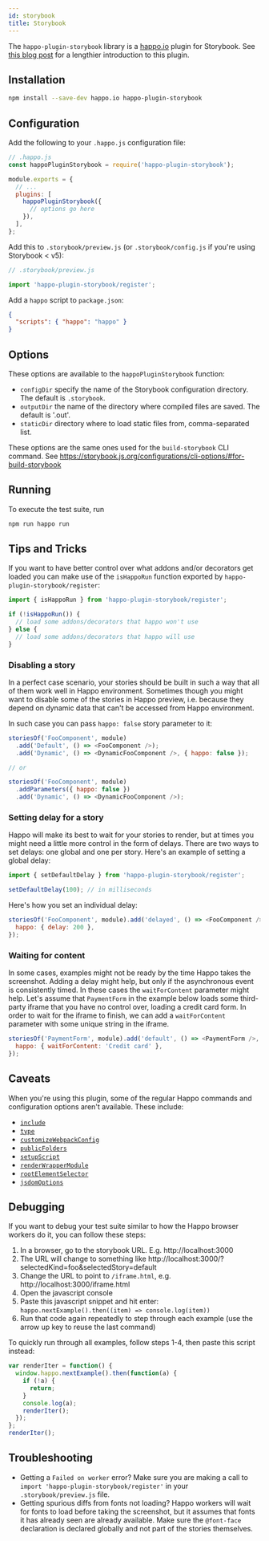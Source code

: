 ```yaml
---
id: storybook
title: Storybook
---
```


The `happo-plugin-storybook` library is a
[happo.io](https://github.com/enduire/happo.io) plugin for Storybook. See [this
blog
post](https://medium.com/happo-io/cross-browser-screenshot-testing-with-happo-io-and-storybook-bfb0b848a97a)
for a lengthier introduction to this plugin.

## Installation

```sh
npm install --save-dev happo.io happo-plugin-storybook
```

## Configuration

Add the following to your `.happo.js` configuration file:

```js
// .happo.js
const happoPluginStorybook = require('happo-plugin-storybook');

module.exports = {
  // ...
  plugins: [
    happoPluginStorybook({
      // options go here
    }),
  ],
};
```

Add this to `.storybook/preview.js` (or `.storybook/config.js` if you're using
Storybook < v5):

```js
// .storybook/preview.js

import 'happo-plugin-storybook/register';
```

Add a `happo` script to `package.json`:

```json
{
  "scripts": { "happo": "happo" }
}
```

## Options

These options are available to the `happoPluginStorybook` function:

- `configDir` specify the name of the Storybook configuration directory. The
  default is `.storybook`.
- `outputDir` the name of the directory where compiled files are saved. The
  default is '.out'.
- `staticDir` directory where to load static files from, comma-separated list.

These options are the same ones used for the `build-storybook` CLI command. See
https://storybook.js.org/configurations/cli-options/#for-build-storybook

## Running

To execute the test suite, run

```sh
npm run happo run
```

## Tips and Tricks

If you want to have better control over what addons and/or decorators get
loaded you can make use of the `isHappoRun` function exported by
`happo-plugin-storybook/register`:

```js
import { isHappoRun } from 'happo-plugin-storybook/register';

if (!isHappoRun()) {
  // load some addons/decorators that happo won't use
} else {
  // load some addons/decorators that happo will use
}
```

### Disabling a story

In a perfect case scenario, your stories should be built in such a way that all of them work well in Happo environment. Sometimes though you might want to disable some of the stories in Happo preview, i.e. because they depend on dynamic data that can't be accessed from Happo environment.

In such case you can pass `happo: false` story parameter to it:

```js
storiesOf('FooComponent', module)
  .add('Default', () => <FooComponent />);
  .add('Dynamic', () => <DynamicFooComponent />, { happo: false });

// or

storiesOf('FooComponent', module)
  .addParameters({ happo: false })
  .add('Dynamic', () => <DynamicFooComponent />);
```

### Setting delay for a story

Happo will make its best to wait for your stories to render, but at times you
might need a little more control in the form of delays. There are two ways to
set delays: one global and one per story. Here's an example of setting a global
delay:

```js
import { setDefaultDelay } from 'happo-plugin-storybook/register';

setDefaultDelay(100); // in milliseconds
```

Here's how you set an individual delay:

```js
storiesOf('FooComponent', module).add('delayed', () => <FooComponent />, {
  happo: { delay: 200 },
});
```

### Waiting for content

In some cases, examples might not be ready by the time Happo takes the
screenshot. Adding a delay might help, but only if the asynchronous event is
consistently timed. In these cases the `waitForContent` parameter might help.
Let's assume that `PaymentForm` in the example below loads some third-party
iframe that you have no control over, loading a credit card form. In order to
wait for the iframe to finish, we can add a `waitForContent` parameter with
some unique string in the iframe.

```js
storiesOf('PaymentForm', module).add('default', () => <PaymentForm />, {
  happo: { waitForContent: 'Credit card' },
});
```

## Caveats

When you're using this plugin, some of the regular Happo commands and
configuration options aren't available. These include:

- [`include`](configuration.md#include)
- [`type`](configuration.md#type)
- [`customizeWebpackConfig`](configuration.md#customizewebpackconfig)
- [`publicFolders`](configuration.md#publicfolders)
- [`setupScript`](configuration.md#setupscript)
- [`renderWrapperModule`](configuration.md#renderwrappermodule)
- [`rootElementSelector`](configuration.md#rootelementselector)
- [`jsdomOptions`](configuration.md#jsdomoptions)

## Debugging

If you want to debug your test suite similar to how the Happo browser workers do it, you can follow these steps:

1. In a browser, go to the storybook URL. E.g. http://localhost:3000
2. The URL will change to something like http://localhost:3000/?selectedKind=foo&selectedStory=default
3. Change the URL to point to `/iframe.html`, e.g. http://localhost:3000/iframe.html
4. Open the javascript console
5. Paste this javascript snippet and hit enter: `happo.nextExample().then((item) => console.log(item))`
6. Run that code again repeatedly to step through each example (use the arrow up key to reuse the last command)

To quickly run through all examples, follow steps 1-4, then paste this script instead:

```js
var renderIter = function() {
  window.happo.nextExample().then(function(a) {
    if (!a) {
      return;
    }
    console.log(a);
    renderIter();
  });
};
renderIter();
```

## Troubleshooting

- Getting a `Failed on worker` error? Make sure you are making a call to `import 'happo-plugin-storybook/register'` in your `.storybook/preview.js` file.
- Getting spurious diffs from fonts not loading? Happo workers will wait for fonts to load before taking the screenshot, but it assumes that fonts it has already seen are already available. Make sure the `@font-face` declaration is declared globally and not part of the stories themselves.
